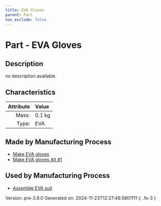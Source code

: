 ```yaml
---
title: EVA Gloves
parent: Part
nav_exclude: false
---
```

# Part - EVA Gloves

## Description
no description available.

## Characteristics

| Attribute      | Value |
|--------:|:------|
|Mass:|0.1 kg|
|Type:|EVA|

## Made by Manufacturing Process

- [Make EVA gloves](../process/make-eva-gloves.html)
- [Make EVA gloves Alt #1](../process/make-eva-gloves-alt--1.html)

## Used by Manufacturing Process

- [Assemble EVA suit](../process/assemble-eva-suit.html)


Version: pre-3.9.0 Generated on: 2024-11-23T12:27:49.5801111
{: .fs-3 }

